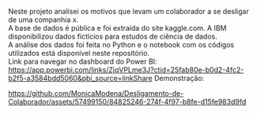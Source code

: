Neste projeto analisei os motivos que levam um colaborador a se desligar de uma companhia x.\
A base de dados é pública e foi extraída do site kaggle.com. A IBM disponibilizou dados fictícios para estudos de ciência de dados.\
A análise dos dados foi feita no Python e o notebook com os códigos utilizados está disponível neste repositório.\
Link para navegar no dashboard do Power BI:  https://app.powerbi.com/links/ZjqVPLme3J?ctid=25fab80e-b0d2-4fc2-b2f5-a3584bdd5060&pbi_source=linkShare
Demonstração:


https://github.com/MonicaModena/Desligamento-de-Colaborador/assets/57499150/84825246-274f-4f97-b8fe-d15fe983d9fd

